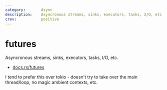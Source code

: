 ```yaml
---
category:       Async
description:    Asyncronous streams, sinks, executors, tasks, I/O, etc.
crev:           positive
---
```


# futures

Asyncronous streams, sinks, executors, tasks, I/O, etc.

* [docs.rs/futures](https://docs.rs/futures/)

I tend to prefer this over tokio - doesn't try to take over the main
thread/loop, no magic ambient contexts, etc.

